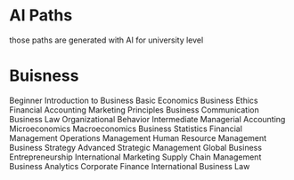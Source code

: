 # AI Paths

those paths are generated with AI for university level

# Buisness

Beginner
	Introduction to Business
	Basic Economics
	Business Ethics
	Financial Accounting
	Marketing Principles
	Business Communication
	Business Law
	Organizational Behavior
Intermediate
	Managerial Accounting
	Microeconomics
	Macroeconomics
	Business Statistics
	Financial Management
	Operations Management
	Human Resource Management
	Business Strategy
Advanced
	Strategic Management
	Global Business
	Entrepreneurship
	International Marketing
	Supply Chain Management
	Business Analytics
	Corporate Finance
	International Business Law
